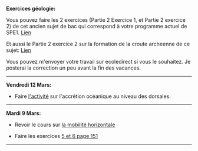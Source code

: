 **Exercices géologie:**

Vous pouvez faire les 2 exercices (Partie 2 Exercice 1, et Partie 2 exercice 2) de cet ancien sujet de bac qui correspond à votre programme actuel de SPE1. [Lien](https://ipfs.io/ipfs/QmY8sqGwiSt9ECnQ7QPtTz4d6tTXwWjo2nmh5kSVYzptYm)

Et aussi le Partie 2 exercice 2 sur la formation de la croute archeenne de ce sujet: [Lien](http://svt.ac-besancon.fr/bac-s-2013-emirats-arabes-unis/#22) 

Vous pouvez m'envoyer votre travail sur ecoledirect si vous le souhaitez. Je posterai la correction un peu avant la fin des vacances.

_____

**Vendredi 12 Mars:**

- Faire [l'activité](https://github.com/YannBouyeron/SVT1S/blob/master/Géologie/A5.md) sur l'accrétion océanique au niveau des dorsales.

_____

**Mardi 9 Mars:**

- Revoir le cours sur [la mobilité horizontale](https://github.com/YannBouyeron/SVT1S/blob/master/Géologie/La%20mobilité%20horizontale.md)

- Faire les exercices [5 et 6 page 151](https://ipfs.io/ipfs/QmVJfsgvtH6ADtFBcdb41GEjhAC611DoNdZHQsXCSZ6gPU)


______

